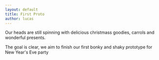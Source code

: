 ```yaml
---
layout: default
title: First Proto
author: lucas
---
```

Our heads are still spinning with delicious christmass goodies, carrols and wonderful presents.

The goal is clear, we aim to finish our first bonky and shaky prototype for New Year's Eve party


